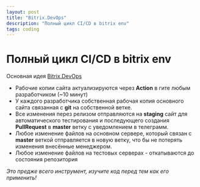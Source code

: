 ```yaml
---
layout: post
title: "Bitrix.DevOps"
description: "Полный цикл CI/CD в bitrix env"
tags: coding
---
```

# Полный цикл CI/CD в bitrix env
Основная идея [Bitrix.DevOps](https://github.com/william-aqn/bitrix.devops)
* Рабочие копии сайта актуализируются через **Action** в гите любым разработчиком (~10 минут)
* У каждого разработчика собственная рабочая копия основного сайта связанная с **git** на собственной ветке.
* Все изменения перез релизом отправляются на **staging** сайт для автоматического тестирования и последующего создания **PullRequest** в **master** ветку с уведомлением в телеграмм. 
* Любое изменение файлов на основном сервере, который связан с **master** веткой отправляется в новую ветку, что бы не потерять изменения внесённые менеджером.
* Любое изменение файлов на тестовых серверах - откатываются до состояния репозитория

*Это предже всего инструмент, изучите код перед тем как его применить!*
